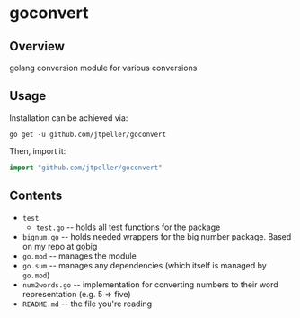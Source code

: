 # goconvert

## Overview

golang conversion module for various conversions

## Usage

Installation can be achieved via:

```
go get -u github.com/jtpeller/goconvert
```

Then, import it:

```go
import "github.com/jtpeller/goconvert"
```

## Contents

- `test`
    - `test.go` -- holds all test functions for the package
- `bignum.go` -- holds needed wrappers for the big number package. Based on my repo at [gobig](https://github.com/jtpeller/gobig)
- `go.mod` -- manages the module
- `go.sum` -- manages any dependencies (which itself is managed by `go.mod`)
- `num2words.go` -- implementation for converting numbers to their word representation (e.g. 5 => five)
- `README.md` -- the file you're reading

